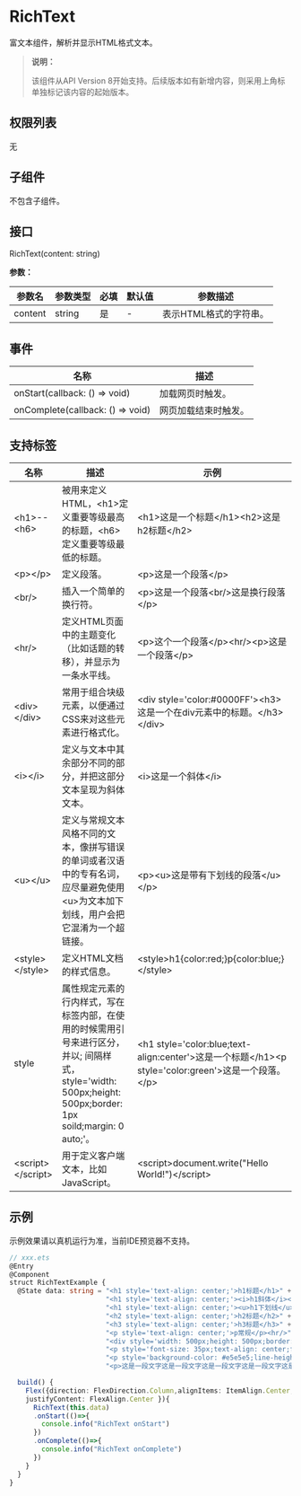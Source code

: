 # RichText

富文本组件，解析并显示HTML格式文本。

>  **说明：**
>
>  该组件从API Version 8开始支持。后续版本如有新增内容，则采用上角标单独标记该内容的起始版本。

## 权限列表

无

## 子组件

不包含子组件。

## 接口

RichText(content: string)

**参数：**

| 参数名     | 参数类型   | 必填   | 默认值  | 参数描述          |
| ------- | ------ | ---- | ---- | ------------- |
| content | string | 是    | -    | 表示HTML格式的字符串。 |

## 事件

| 名称                   | 描述         |
| -------------------- | ---------- |
| onStart(callback: () => void)    | 加载网页时触发。   |
| onComplete(callback: () => void) | 网页加载结束时触发。 |

## 支持标签

| 名称                  | 描述                                       | 示例                                       |
| ------------------- | ---------------------------------------- | ---------------------------------------- |
| \<h1>--\<h6>        | 被用来定义HTML，\<h1>定义重要等级最高的标题，\<h6>定义重要等级最低的标题。 | \<h1>这是一个标题\</h1>\<h2>这是h2标题\</h2>       |
| \<p>\</p>           | 定义段落。                                    | \<p>这是一个段落\</p>                          |
| \<br/>              | 插入一个简单的换行符。                              | \<p>这是一个段落\<br/>这是换行段落\</p>              |
| \<hr/>              | 定义HTML页面中的主题变化（比如话题的转移），并显示为一条水平线。       | \<p>这个一个段落\</p>\<hr/>\<p>这是一个段落\</p>     |
| \<div>\</div>       | 常用于组合块级元素，以便通过CSS来对这些元素进行格式化。            | \<div style='color:#0000FF'>\<h3>这是一个在div元素中的标题。\</h3>\</div> |
| \<i>\</i>           | 定义与文本中其余部分不同的部分，并把这部分文本呈现为斜体文本。          | \<i>这是一个斜体\</i>                          |
| \<u>\</u>           | 定义与常规文本风格不同的文本，像拼写错误的单词或者汉语中的专有名词，应尽量避免使用\<u>为文本加下划线，用户会把它混淆为一个超链接。 | \<p>\<u>这是带有下划线的段落\</u>\</p>             |
| \<style>\</style>   | 定义HTML文档的样式信息。                           | \<style>h1{color:red;}p{color:blue;}\</style> |
| style               | 属性规定元素的行内样式，写在标签内部，在使用的时候需用引号来进行区分，并以; 间隔样式，style='width: 500px;height: 500px;border: 1px soild;margin: 0 auto;'。 | \<h1 style='color:blue;text-align:center'>这是一个标题\</h1>\<p style='color:green'>这是一个段落。\</p> |
| \<script>\</script> | 用于定义客户端文本，比如JavaScript。                  | \<script>document.write("Hello World!")\</script> |

## 示例
示例效果请以真机运行为准，当前IDE预览器不支持。
```ts
// xxx.ets
@Entry
@Component
struct RichTextExample {
  @State data: string = "<h1 style='text-align: center;'>h1标题</h1>" +
                        "<h1 style='text-align: center;'><i>h1斜体</i></h1>" +
                        "<h1 style='text-align: center;'><u>h1下划线</u></h1>" +
                        "<h2 style='text-align: center;'>h2标题</h2>" +
                        "<h3 style='text-align: center;'>h3标题</h3>" +
                        "<p style='text-align: center;'>p常规</p><hr/>" +
                        "<div style='width: 500px;height: 500px;border: 1px solid;margin: 0auto;'>" +
                        "<p style='font-size: 35px;text-align: center;font-weight: bold; color: rgb(24,78,228)'>字体大小35px,行高45px</p>" +
                        "<p style='background-color: #e5e5e5;line-height: 45px;font-size: 35px;text-indent: 2em;'>" +
                        "<p>这是一段文字这是一段文字这是一段文字这是一段文字这是一段文字这是一段文字这是一段文字这是一段文字这是一段文字</p>"

  build() {
    Flex({direction: FlexDirection.Column,alignItems: ItemAlign.Center,
    justifyContent: FlexAlign.Center }){
      RichText(this.data)
      .onStart(()=>{
        console.info("RichText onStart")
      })
      .onComplete(()=>{
        console.info("RichText onComplete")
      })
    }
  }
}
```